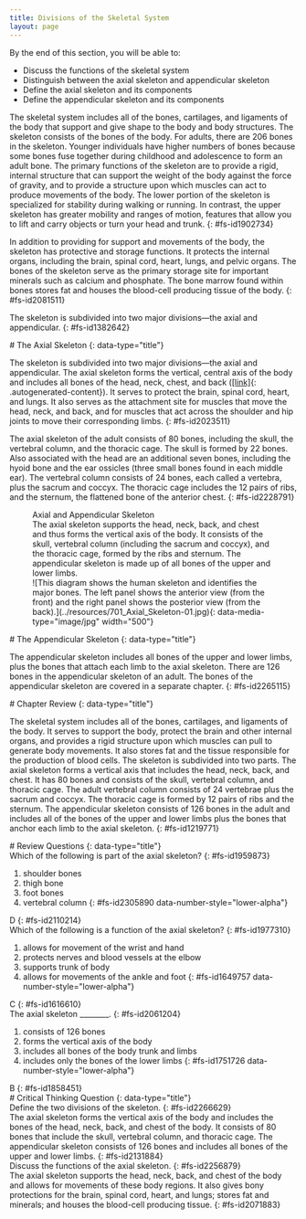 ```yaml
---
title: Divisions of the Skeletal System
layout: page
---
```


<div data-type="abstract" markdown="1">
By the end of this section, you will be able to:

* Discuss the functions of the skeletal system
* Distinguish between the axial skeleton and appendicular skeleton
* Define the axial skeleton and its components
* Define the appendicular skeleton and its components

</div>
The skeletal system includes all of the bones, cartilages, and ligaments
of the body that support and give shape to the body and body structures.
The <span data-type="term">skeleton</span> consists of the bones of the
body. For adults, there are 206 bones in the skeleton. Younger
individuals have higher numbers of bones because some bones fuse
together during childhood and adolescence to form an adult bone. The
primary functions of the skeleton are to provide a rigid, internal
structure that can support the weight of the body against the force of
gravity, and to provide a structure upon which muscles can act to
produce movements of the body. The lower portion of the skeleton is
specialized for stability during walking or running. In contrast, the
upper skeleton has greater mobility and ranges of motion, features that
allow you to lift and carry objects or turn your head and trunk.
{: #fs-id1902734}

In addition to providing for support and movements of the body, the
skeleton has protective and storage functions. It protects the internal
organs, including the brain, spinal cord, heart, lungs, and pelvic
organs. The bones of the skeleton serve as the primary storage site for
important minerals such as calcium and phosphate. The bone marrow found
within bones stores fat and houses the blood-cell producing tissue of
the body.
{: #fs-id2081511}

The skeleton is subdivided into two major divisions—the axial and
appendicular.
{: #fs-id1382642}

<section data-depth="1" id="fs-id1633012" markdown="1">
# The Axial Skeleton
{: data-type="title"}

The skeleton is subdivided into two major divisions—the axial and
appendicular. The <span data-type="term">axial skeleton</span> forms the
vertical, central axis of the body and includes all bones of the head,
neck, chest, and back ([\[link\]](#fig-ch07_01_01){:
.autogenerated-content}). It serves to protect the brain, spinal cord,
heart, and lungs. It also serves as the attachment site for muscles that
move the head, neck, and back, and for muscles that act across the
shoulder and hip joints to move their corresponding limbs.
{: #fs-id2023511}

The axial skeleton of the adult consists of 80 bones, including the
<span data-type="term">skull</span>, the <span
data-type="term">vertebral column</span>, and the <span
data-type="term">thoracic cage</span>. The skull is formed by 22 bones.
Also associated with the head are an additional seven bones, including
the <span data-type="term">hyoid bone</span> and the <span
data-type="term">ear ossicles</span> (three small bones found in each
middle ear). The vertebral column consists of 24 bones, each called a
<span data-type="term">vertebra</span>, plus the <span
data-type="term">sacrum</span> and <span data-type="term">coccyx</span>.
The thoracic cage includes the 12 pairs of <span
data-type="term">ribs</span>, and the <span
data-type="term">sternum</span>, the flattened bone of the anterior
chest.
{: #fs-id2228791}

<figure id="fig-ch07_01_01">
<div data-type="title">
Axial and Appendicular Skeleton
</div>
<figcaption>
The axial skeleton supports the head, neck, back, and chest and thus
forms the vertical axis of the body. It consists of the skull, vertebral
column (including the sacrum and coccyx), and the thoracic cage, formed
by the ribs and sternum. The appendicular skeleton is made up of all
bones of the upper and lower limbs.
</figcaption>
<span markdown="1" data-type="media" id="fs-id1351927" data-alt="This diagram shows
the human skeleton and identifies the major bones. The left panel shows
the anterior view (from the front) and the right panel shows the
posterior view (from the back)."> ![This diagram shows the human
skeleton and identifies the major bones. The left panel shows the
anterior view (from the front) and the right panel shows the posterior
view (from the back).](../resources/701_Axial_Skeleton-01.jpg){:
data-media-type="image/jpg" width="500"} </span>
</figure>
</section>
<section data-depth="1" id="fs-id1707953" markdown="1">
# The Appendicular Skeleton
{: data-type="title"}

The <span data-type="term">appendicular skeleton</span> includes all
bones of the upper and lower limbs, plus the bones that attach each limb
to the axial skeleton. There are 126 bones in the appendicular skeleton
of an adult. The bones of the appendicular skeleton are covered in a
separate chapter.
{: #fs-id2265115}

</section>
<section data-depth="1" id="fs-id1723981" class="summary" markdown="1">
# Chapter Review
{: data-type="title"}

The skeletal system includes all of the bones, cartilages, and ligaments
of the body. It serves to support the body, protect the brain and other
internal organs, and provides a rigid structure upon which muscles can
pull to generate body movements. It also stores fat and the tissue
responsible for the production of blood cells. The skeleton is
subdivided into two parts. The axial skeleton forms a vertical axis that
includes the head, neck, back, and chest. It has 80 bones and consists
of the skull, vertebral column, and thoracic cage. The adult vertebral
column consists of 24 vertebrae plus the sacrum and coccyx. The thoracic
cage is formed by 12 pairs of ribs and the sternum. The appendicular
skeleton consists of 126 bones in the adult and includes all of the
bones of the upper and lower limbs plus the bones that anchor each limb
to the axial skeleton.
{: #fs-id1219771}

</section>
<section data-depth="1" id="fs-id1469886" class="multiple-choice" markdown="1">
# Review Questions
{: data-type="title"}

<div data-type="exercise" id="fs-id2637677">
<div data-type="problem" id="fs-id1417344" markdown="1">
Which of the following is part of the axial skeleton?
{: #fs-id1959873}

1.  shoulder bones
2.  thigh bone
3.  foot bones
4.  vertebral column
{: #fs-id2305890 data-number-style="lower-alpha"}

</div>
<div data-type="solution" id="fs-id2662236" data-label="" markdown="1">
D
{: #fs-id2110214}

</div>
</div>
<div data-type="exercise" id="fs-id1927640">
<div data-type="problem" id="fs-id2344108" markdown="1">
Which of the following is a function of the axial skeleton?
{: #fs-id1977310}

1.  allows for movement of the wrist and hand
2.  protects nerves and blood vessels at the elbow
3.  supports trunk of body
4.  allows for movements of the ankle and foot
{: #fs-id1649757 data-number-style="lower-alpha"}

</div>
<div data-type="solution" id="fs-id2664252" data-label="" markdown="1">
C
{: #fs-id1616610}

</div>
</div>
<div data-type="exercise" id="fs-id1888088">
<div data-type="problem" id="fs-id2296124" markdown="1">
The axial skeleton ________.
{: #fs-id2061204}

1.  consists of 126 bones
2.  forms the vertical axis of the body
3.  includes all bones of the body trunk and limbs
4.  includes only the bones of the lower limbs
{: #fs-id1751726 data-number-style="lower-alpha"}

</div>
<div data-type="solution" id="fs-id2166827" data-label="" markdown="1">
B
{: #fs-id1858451}

</div>
</div>
</section>
<section data-depth="1" id="fs-id1417952" class="free-response" markdown="1">
# Critical Thinking Question
{: data-type="title"}

<div data-type="exercise" id="fs-id2329194">
<div data-type="problem" id="fs-id2031998" markdown="1">
Define the two divisions of the skeleton.
{: #fs-id2266629}

</div>
<div data-type="solution" id="fs-id2311187" data-label="" markdown="1">
The axial skeleton forms the vertical axis of the body and includes the
bones of the head, neck, back, and chest of the body. It consists of 80
bones that include the skull, vertebral column, and thoracic cage. The
appendicular skeleton consists of 126 bones and includes all bones of
the upper and lower limbs.
{: #fs-id2131884}

</div>
</div>
<div data-type="exercise" id="fs-id2276568">
<div data-type="problem" id="fs-id2096113" markdown="1">
Discuss the functions of the axial skeleton.
{: #fs-id2256879}

</div>
<div data-type="solution" id="fs-id2230632" data-label="" markdown="1">
The axial skeleton supports the head, neck, back, and chest of the body
and allows for movements of these body regions. It also gives bony
protections for the brain, spinal cord, heart, and lungs; stores fat and
minerals; and houses the blood-cell producing tissue.
{: #fs-id2071883}

</div>
</div>
</section>



